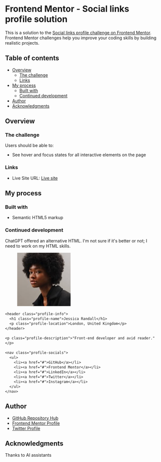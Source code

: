 # Frontend Mentor - Social links profile solution

This is a solution to the [Social links profile challenge on Frontend Mentor](https://www.frontendmentor.io/challenges/social-links-profile-UG32l9m6dQ). Frontend Mentor challenges help you improve your coding skills by building realistic projects. 

## Table of contents

- [Overview](#overview)
  - [The challenge](#the-challenge)
  - [Links](#links)
- [My process](#my-process)
  - [Built with](#built-with)
  - [Continued development](#continued-development)
- [Author](#author)
- [Acknowledgments](#acknowledgments)

## Overview

### The challenge

Users should be able to:

- See hover and focus states for all interactive elements on the page

### Links

- Live Site URL: [Live site](http://toxa-dev.github.io/frontendmentor.io-social-links-profile)

## My process

### Built with

- Semantic HTML5 markup

### Continued development

ChatGPT offered an alternative HTML. I'm not sure if it's better or not; I need to work on my HTML skills.

<main>
  <article class="profile">
    <figure class="profile-photo">
      <img src="assets/images/avatar-jessica.jpeg" alt="Jessica Randall's avatar">
    </figure>
    
    <header class="profile-info">
      <h1 class="profile-name">Jessica Randall</h1>
      <p class="profile-location">London, United Kingdom</p>
    </header>

    <p class="profile-description">"Front-end developer and avid reader."</p>

    <nav class="profile-socials">
      <ul>
        <li><a href="#">GitHub</a></li>
        <li><a href="#">Frontend Mentor</a></li>
        <li><a href="#">LinkedIn</a></li>
        <li><a href="#">Twitter</a></li>
        <li><a href="#">Instagram</a></li>
      </ul>
    </nav>
  </article>
</main>

## Author

- [GitHub Repository Hub](https://toxa-dev.github.io/)
- [Frontend Mentor Profile](https://www.frontendmentor.io/profile/toxa-dev)
- [Twitter Profile](https://www.twitter.com/KnightOfTheCode)

## Acknowledgments

Thanks to AI assistants

